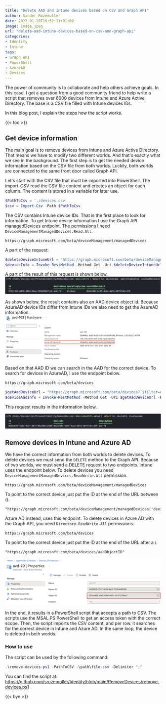 ```yaml
---
title: "Delete AAD and Intune devices based on CSV and Graph API"
author: Sander Rozemuller
date: 2023-01-28T10:52:11+01:00
image: image.jpeg
url: "delete-aad-intune-devices-based-on-csv-and-graph-api"
categories:
- Identity
- Intune
tags:
- Graph API
- PowerShell
- AzureAD
- Devices
---
```

The power of community is to collaborate and help others achieve goals. In this case, I got a question from a good community friend to help write a script that removes over 6000 devices from Intune and Azure Active Directory. The base is a CSV file filled with Intune devices IDs.

In this blog post, I explain the steps how the script works.

{{< toc >}}

## Get device information
The main goal is to remove devices from Intune and Azure Active Directory. That means we have to modify two different worlds. And that's exactly what we see in the background. The first step is to get the needed device information based on the CSV file from both worlds. Luckily, both worlds are connected to the same front door called Graph API.

Let's start with the CSV file that must be imported into PowerShell. The import-CSV read the CSV file content and creates an object for each column. The content is stored in a variable for later use.
```powershell
$PathToCsv = './devices.csv'
$csv = Import-Csv -Path $PathToCsv
```

The CSV contains Intune device IDs. That is the first place to look for information. 
To get Intune device information I use the Graph API managedDevices endpoint. The permissions I need ```DeviceManagementManagedDevices.Read.All```.

```basic
https://graph.microsoft.com/beta/deviceManagement/managedDevices
```

A part of the request:
```powershell
$deleteDeviceIntuneUrl = "https://graph.microsoft.com/beta/deviceManagement/managedDevices('{0}')" -f $intuneDeviceId
$deviceInfo = Invoke-RestMethod -Method Get -Uri $deleteDeviceIntuneUrl -Headers $AuthHeader
```
A part of the result of this request is shown below.
![intune-device-result](intune-device-result.png)

As shown below, the result contains also an AAD device object id. Because AzureAD device IDs differ from Intune IDs we also need to get the AzureAD information. 
![intune-device-info](intune-device-info.png) 

Based on that AAD ID we can search in the AAD for the correct device.
To search for devices in AzureAD, I use the endpoint below.
```basic
https://graph.microsoft.com/beta/devices
```

```powershell
$getAadDeviceUrl = "https://graph.microsoft.com/beta/devices?`$filter=deviceId eq '{0}'" -f $deviceInfo.azureADDeviceId
$deviceAadInfo = Invoke-RestMethod -Method Get -Uri $getAadDeviceUrl -Headers $AuthHeader
```
This request results in the information below.

![aad-device-result](aad-device-result.png)

## Remove devices in Intune and Azure AD
We have the correct information from both worlds to delete devices. To delete devices we must send the ```DELETE``` method to the Graph API.
Because of two worlds, we must send a DELETE request to two endpoints. 
Intune uses the endpoint below. To delete devices you need ```DeviceManagementManagedDevices.ReadWrite.All``` permission.
```basic
https://graph.microsoft.com/beta/deviceManagement/managedDevices
```
To point to the correct device just put the ID at the end of the URL between (). 
```basis
"https://graph.microsoft.com/beta/deviceManagement/managedDevices('deviceID')"
```

Azure AD instead, uses this endpoint. To delete devices in Azure AD with the Graph API, you need ```Directory.ReadWrite.All``` permissions. 
```basic
https://graph.microsoft.com/beta/devices
```
To point to the correct device just put the ID at the end of the URL after a /. 
```basis
"https://graph.microsoft.com/beta/devices/aadObjectID"
```
![aad-object](aad-object.png)

In the end, it results in a PowerShell script that accepts a path to CSV. The scripts use the MSAL.PS PowerShell to get an access token with the correct scope. 
Then, the script imports the CSV content, and per row. it searches for the correct device in Intune and Azure AD. In the same loop, the device is deleted in both worlds.

### How to use
The script can be used by the following command:
```powershell
.\remove-devices.ps1 -PathToCSV .\path\file.csv -Delimiter ";"
```

You can find the script at: https://github.com/srozemuller/Identity/blob/main/RemoveDevices/remove-devices.ps1

{{< bye >}}

